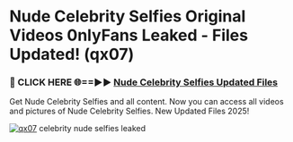 # Nude Celebrity Selfies Original Videos 0nlyFans Leaked - Files Updated! (qx07)

<h3>🔴 CLICK HERE 🌐==►► <a href="https://tinyurl.com/yrmya6cz" rel="nofollow">Nude Celebrity Selfies Updated Files</a></h3>

Get Nude Celebrity Selfies and all content. Now you can access all videos and pictures of Nude Celebrity Selfies. New Updated Files 2025!

[![qx07](https://i.imgur.com/FMdXYCs.gif)](https://tinyurl.com/yrmya6cz)
celebrity nude selfies leaked